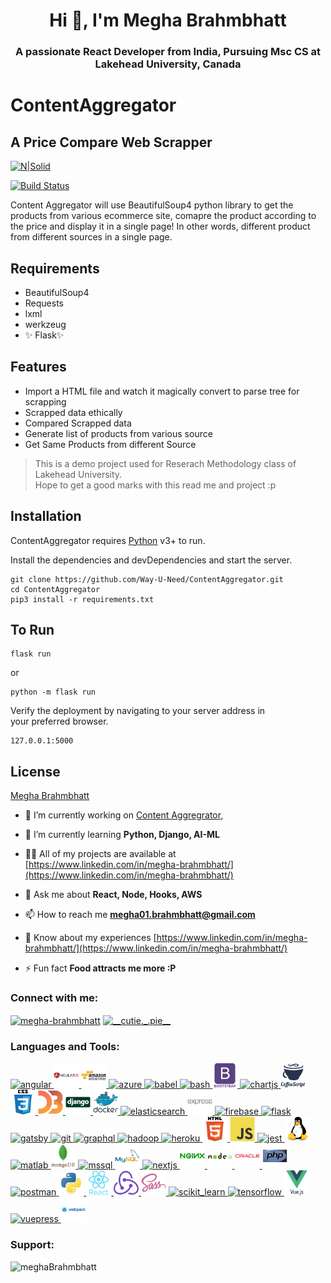<h1 align="center">Hi 👋, I'm Megha Brahmbhatt</h1>
<h3 align="center">A passionate React Developer from India, Pursuing Msc CS at Lakehead University, Canada</h3>
<h1 class="code-line" data-line-start=0 data-line-end=1 ><a id="ContentAggregator_0"></a>ContentAggregator</h1>
<h2 class="code-line" data-line-start=1 data-line-end=2 ><a id="_A_Price_Compare_Web_Scrapper_1"></a>A Price Compare Web Scrapper</h2>
<p class="has-line-data" data-line-start="3" data-line-end="4"><a href="https://flask.palletsprojects.com/en/2.0.x/"><img src="https://www.fullstackpython.com/img/pages/flask-python-fsp.jpg" alt="N|Solid"></a></p>
<p class="has-line-data" data-line-start="5" data-line-end="6"><a href="https://github.com/Way-U-Need/ContentAggregator"><img src="https://travis-ci.org/joemccann/dillinger.svg?branch=master" alt="Build Status"></a></p>
<p class="has-line-data" data-line-start="7" data-line-end="8">Content Aggregator will use BeautifulSoup4 python library to get the products from various ecommerce site, comapre the product according to the price and display it in a single page! In other words, different product from different sources in a single page.</p>
<h2 class="code-line" data-line-start=8 data-line-end=9 ><a id="Requirements_8"></a>Requirements</h2>
<ul>
<li class="has-line-data" data-line-start="9" data-line-end="10">BeautifulSoup4</li>
<li class="has-line-data" data-line-start="10" data-line-end="11">Requests</li>
<li class="has-line-data" data-line-start="11" data-line-end="12">lxml</li>
<li class="has-line-data" data-line-start="12" data-line-end="13">werkzeug</li>
<li class="has-line-data" data-line-start="13" data-line-end="15">✨ Flask✨</li>
</ul>
<h2 class="code-line" data-line-start=15 data-line-end=16 ><a id="Features_15"></a>Features</h2>
<ul>
<li class="has-line-data" data-line-start="17" data-line-end="18">Import a HTML file and watch it magically convert to parse tree for scrapping</li>
<li class="has-line-data" data-line-start="18" data-line-end="19">Scrapped data ethically</li>
<li class="has-line-data" data-line-start="19" data-line-end="20">Compared Scrapped data</li>
<li class="has-line-data" data-line-start="20" data-line-end="21">Generate list of products from various source</li>
<li class="has-line-data" data-line-start="21" data-line-end="22">Get Same Products from different Source</li>
</ul>
<blockquote>
<p class="has-line-data" data-line-start="25" data-line-end="27">This is a demo project used for Reserach Methodology class of Lakehead University.<br>
Hope to get a good marks with this read me and project :p</p>
</blockquote>

<h2 class="code-line" data-line-start=32 data-line-end=33 ><a id="Installation_32"></a>Installation</h2>
<p class="has-line-data" data-line-start="34" data-line-end="35">ContentAggregator requires <a href="https://www.python.org/downloads/">Python</a> v3+ to run.</p>
<p class="has-line-data" data-line-start="36" data-line-end="37">Install the dependencies and devDependencies and start the server.</p>
<pre><code class="has-line-data" data-line-start="39" data-line-end="43" class="language-sh">git <span class="hljs-built_in">clone</span> https://github.com/Way-U-Need/ContentAggregator.git
<span class="hljs-built_in">cd</span> ContentAggregator
pip3 install -r requirements.txt
</code></pre>
<h2 class="code-line" data-line-start=44 data-line-end=45 ><a id="To_Run_44"></a>To Run</h2>
<pre><code class="has-line-data" data-line-start="46" data-line-end="48" class="language-sh">flask run 
</code></pre>
<p class="has-line-data" data-line-start="48" data-line-end="49">or</p>
<pre><code class="has-line-data" data-line-start="50" data-line-end="52" class="language-sh">python -m flask run
</code></pre>
<p class="has-line-data" data-line-start="53" data-line-end="55">Verify the deployment by navigating to your server address in<br>
your preferred browser.</p>
<pre><code class="has-line-data" data-line-start="57" data-line-end="59" class="language-sh"><span class="hljs-number">127.0</span>.<span class="hljs-number">0.1</span>:<span class="hljs-number">5000</span>
</code></pre>
<h2 class="code-line" data-line-start=60 data-line-end=61 ><a id="License_60"></a>License</h2>
<p class="has-line-data" data-line-start="62" data-line-end="63"><a href="https://www.linkedin.com/in/megha-brahmbhatt/">Megha Brahmbhatt</a></p>

- 🔭 I’m currently working on [Content Aggregrator,](https://github.com/Way-U-Need/ContentAggregator.git)

- 🌱 I’m currently learning **Python, Django, AI-ML**

- 👨‍💻 All of my projects are available at [https://www.linkedin.com/in/megha-brahmbhatt/](https://www.linkedin.com/in/megha-brahmbhatt/)

- 💬 Ask me about **React, Node, Hooks, AWS**

- 📫 How to reach me **megha01.brahmbhatt@gmail.com**

- 📄 Know about my experiences [https://www.linkedin.com/in/megha-brahmbhatt/](https://www.linkedin.com/in/megha-brahmbhatt/)

- ⚡ Fun fact **Food attracts me more :P**

<h3 align="left">Connect with me:</h3>
<p align="left">
<a href="https://linkedin.com/in/megha-brahmbhatt" target="blank"><img align="center" src="https://raw.githubusercontent.com/rahuldkjain/github-profile-readme-generator/master/src/images/icons/Social/linked-in-alt.svg" alt="megha-brahmbhatt" height="30" width="40" /></a>
<a href="https://instagram.com/__cutie._.pie__" target="blank"><img align="center" src="https://raw.githubusercontent.com/rahuldkjain/github-profile-readme-generator/master/src/images/icons/Social/instagram.svg" alt="__cutie._.pie__" height="30" width="40" /></a>
</p>

<h3 align="left">Languages and Tools:</h3>
<p align="left"> <a href="https://angular.io" target="_blank"> <img src="https://angular.io/assets/images/logos/angular/angular.svg" alt="angular" width="40" height="40"/> </a> <a href="https://angular.io" target="_blank"> <img src="https://raw.githubusercontent.com/devicons/devicon/master/icons/angularjs/angularjs-original-wordmark.svg" alt="angularjs" width="40" height="40"/> </a> <a href="https://aws.amazon.com" target="_blank"> <img src="https://raw.githubusercontent.com/devicons/devicon/master/icons/amazonwebservices/amazonwebservices-original-wordmark.svg" alt="aws" width="40" height="40"/> </a> <a href="https://azure.microsoft.com/en-in/" target="_blank"> <img src="https://www.vectorlogo.zone/logos/microsoft_azure/microsoft_azure-icon.svg" alt="azure" width="40" height="40"/> </a> <a href="https://babeljs.io/" target="_blank"> <img src="https://www.vectorlogo.zone/logos/babeljs/babeljs-icon.svg" alt="babel" width="40" height="40"/> </a> <a href="https://www.gnu.org/software/bash/" target="_blank"> <img src="https://www.vectorlogo.zone/logos/gnu_bash/gnu_bash-icon.svg" alt="bash" width="40" height="40"/> </a> <a href="https://getbootstrap.com" target="_blank"> <img src="https://raw.githubusercontent.com/devicons/devicon/master/icons/bootstrap/bootstrap-plain-wordmark.svg" alt="bootstrap" width="40" height="40"/> </a> <a href="https://www.chartjs.org" target="_blank"> <img src="https://www.chartjs.org/media/logo-title.svg" alt="chartjs" width="40" height="40"/> </a> <a href="https://offeescript.org" target="_blank"> <img src="https://raw.githubusercontent.com/devicons/devicon/master/icons/coffeescript/coffeescript-original-wordmark.svg" alt="coffeescript" width="40" height="40"/> </a> <a href="https://www.w3schools.com/css/" target="_blank"> <img src="https://raw.githubusercontent.com/devicons/devicon/master/icons/css3/css3-original-wordmark.svg" alt="css3" width="40" height="40"/> </a> <a href="https://d3js.org/" target="_blank"> <img src="https://raw.githubusercontent.com/devicons/devicon/master/icons/d3js/d3js-original.svg" alt="d3js" width="40" height="40"/> </a> <a href="https://www.djangoproject.com/" target="_blank"> <img src="https://raw.githubusercontent.com/devicons/devicon/master/icons/django/django-original.svg" alt="django" width="40" height="40"/> </a> <a href="https://www.docker.com/" target="_blank"> <img src="https://raw.githubusercontent.com/devicons/devicon/master/icons/docker/docker-original-wordmark.svg" alt="docker" width="40" height="40"/> </a> <a href="https://www.elastic.co" target="_blank"> <img src="https://www.vectorlogo.zone/logos/elastic/elastic-icon.svg" alt="elasticsearch" width="40" height="40"/> </a> <a href="https://expressjs.com" target="_blank"> <img src="https://raw.githubusercontent.com/devicons/devicon/master/icons/express/express-original-wordmark.svg" alt="express" width="40" height="40"/> </a> <a href="https://firebase.google.com/" target="_blank"> <img src="https://www.vectorlogo.zone/logos/firebase/firebase-icon.svg" alt="firebase" width="40" height="40"/> </a> <a href="https://flask.palletsprojects.com/" target="_blank"> <img src="https://www.vectorlogo.zone/logos/pocoo_flask/pocoo_flask-icon.svg" alt="flask" width="40" height="40"/> </a> <a href="https://www.gatsbyjs.com/" target="_blank"> <img src="https://www.vectorlogo.zone/logos/gatsbyjs/gatsbyjs-icon.svg" alt="gatsby" width="40" height="40"/> </a> <a href="https://git-scm.com/" target="_blank"> <img src="https://www.vectorlogo.zone/logos/git-scm/git-scm-icon.svg" alt="git" width="40" height="40"/> </a> <a href="https://graphql.org" target="_blank"> <img src="https://www.vectorlogo.zone/logos/graphql/graphql-icon.svg" alt="graphql" width="40" height="40"/> </a> <a href="https://hadoop.apache.org/" target="_blank"> <img src="https://www.vectorlogo.zone/logos/apache_hadoop/apache_hadoop-icon.svg" alt="hadoop" width="40" height="40"/> </a> <a href="https://heroku.com" target="_blank"> <img src="https://www.vectorlogo.zone/logos/heroku/heroku-icon.svg" alt="heroku" width="40" height="40"/> </a> <a href="https://www.w3.org/html/" target="_blank"> <img src="https://raw.githubusercontent.com/devicons/devicon/master/icons/html5/html5-original-wordmark.svg" alt="html5" width="40" height="40"/> </a> <a href="https://developer.mozilla.org/en-US/docs/Web/JavaScript" target="_blank"> <img src="https://raw.githubusercontent.com/devicons/devicon/master/icons/javascript/javascript-original.svg" alt="javascript" width="40" height="40"/> </a> <a href="https://jestjs.io" target="_blank"> <img src="https://www.vectorlogo.zone/logos/jestjsio/jestjsio-icon.svg" alt="jest" width="40" height="40"/> </a> <a href="https://www.linux.org/" target="_blank"> <img src="https://raw.githubusercontent.com/devicons/devicon/master/icons/linux/linux-original.svg" alt="linux" width="40" height="40"/> </a> <a href="https://www.mathworks.com/" target="_blank"> <img src="https://upload.wikimedia.org/wikipedia/commons/2/21/Matlab_Logo.png" alt="matlab" width="40" height="40"/> </a> <a href="https://www.mongodb.com/" target="_blank"> <img src="https://raw.githubusercontent.com/devicons/devicon/master/icons/mongodb/mongodb-original-wordmark.svg" alt="mongodb" width="40" height="40"/> </a> <a href="https://www.microsoft.com/en-us/sql-server" target="_blank"> <img src="https://www.svgrepo.com/show/303229/microsoft-sql-server-logo.svg" alt="mssql" width="40" height="40"/> </a> <a href="https://www.mysql.com/" target="_blank"> <img src="https://raw.githubusercontent.com/devicons/devicon/master/icons/mysql/mysql-original-wordmark.svg" alt="mysql" width="40" height="40"/> </a> <a href="https://nextjs.org/" target="_blank"> <img src="https://cdn.worldvectorlogo.com/logos/nextjs-3.svg" alt="nextjs" width="40" height="40"/> </a> <a href="https://www.nginx.com" target="_blank"> <img src="https://raw.githubusercontent.com/devicons/devicon/master/icons/nginx/nginx-original.svg" alt="nginx" width="40" height="40"/> </a> <a href="https://nodejs.org" target="_blank"> <img src="https://raw.githubusercontent.com/devicons/devicon/master/icons/nodejs/nodejs-original-wordmark.svg" alt="nodejs" width="40" height="40"/> </a> <a href="https://www.oracle.com/" target="_blank"> <img src="https://raw.githubusercontent.com/devicons/devicon/master/icons/oracle/oracle-original.svg" alt="oracle" width="40" height="40"/> </a> <a href="https://www.php.net" target="_blank"> <img src="https://raw.githubusercontent.com/devicons/devicon/master/icons/php/php-original.svg" alt="php" width="40" height="40"/> </a> <a href="https://postman.com" target="_blank"> <img src="https://www.vectorlogo.zone/logos/getpostman/getpostman-icon.svg" alt="postman" width="40" height="40"/> </a> <a href="https://www.python.org" target="_blank"> <img src="https://raw.githubusercontent.com/devicons/devicon/master/icons/python/python-original.svg" alt="python" width="40" height="40"/> </a> <a href="https://reactjs.org/" target="_blank"> <img src="https://raw.githubusercontent.com/devicons/devicon/master/icons/react/react-original-wordmark.svg" alt="react" width="40" height="40"/> </a> <a href="https://redux.js.org" target="_blank"> <img src="https://raw.githubusercontent.com/devicons/devicon/master/icons/redux/redux-original.svg" alt="redux" width="40" height="40"/> </a> <a href="https://sass-lang.com" target="_blank"> <img src="https://raw.githubusercontent.com/devicons/devicon/master/icons/sass/sass-original.svg" alt="sass" width="40" height="40"/> </a> <a href="https://scikit-learn.org/" target="_blank"> <img src="https://upload.wikimedia.org/wikipedia/commons/0/05/Scikit_learn_logo_small.svg" alt="scikit_learn" width="40" height="40"/> </a> <a href="https://www.tensorflow.org" target="_blank"> <img src="https://www.vectorlogo.zone/logos/tensorflow/tensorflow-icon.svg" alt="tensorflow" width="40" height="40"/> </a> <a href="https://vuejs.org/" target="_blank"> <img src="https://raw.githubusercontent.com/devicons/devicon/master/icons/vuejs/vuejs-original-wordmark.svg" alt="vuejs" width="40" height="40"/> </a> <a href="https://vuepress.vuejs.org/" target="_blank"> <img src="https://raw.githubusercontent.com/AliasIO/wappalyzer/master/src/drivers/webextension/images/icons/VuePress.svg" alt="vuepress" width="40" height="40"/> </a> <a href="https://webpack.js.org" target="_blank"> <img src="https://raw.githubusercontent.com/devicons/devicon/d00d0969292a6569d45b06d3f350f463a0107b0d/icons/webpack/webpack-original-wordmark.svg" alt="webpack" width="40" height="40"/> </a> </p>

<h3 align="left">Support:</h3>
<p><a href="https://www.buymeacoffee.com/meghaBrahmbhatt"> <img align="left" src="https://cdn.buymeacoffee.com/buttons/v2/default-yellow.png" height="50" width="210" alt="meghaBrahmbhatt" /></a></p><br><br>



